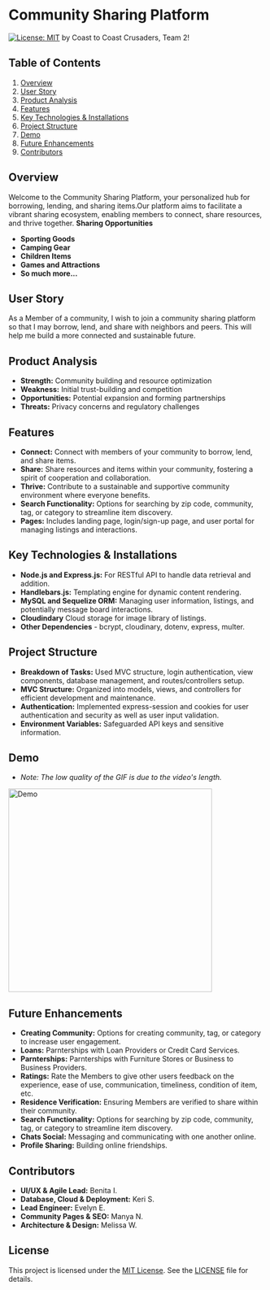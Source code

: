 # Community Sharing Platform
[![License: MIT](https://img.shields.io/badge/License-MIT-yellow.svg)](https://opensource.org/licenses/MIT) 
by  Coast to Coast Crusaders, Team 2!

## Table of Contents
1. [Overview](#overview)
2. [User Story](#user-story)
3. [Product Analysis](#product-analysis)
4. [Features](#features)
5. [Key Technologies & Installations](#key-technologies--installations)
6. [Project Structure](#project-structure)
7. [Demo](#demo)
8. [Future Enhancements](#future-enhancements)
9. [Contributors](#contributors)

## Overview
Welcome to the Community Sharing Platform, your personalized hub for borrowing, lending, and sharing items.Our platform aims to facilitate a vibrant sharing ecosystem, enabling members to connect, share resources, and thrive together.
**Sharing Opportunities** 
- **Sporting Goods**
- **Camping Gear**
- **Children Items**
- **Games and Attractions**
- **So much more...**

## User Story
As a Member of a community, I wish to join a community sharing platform so that I may borrow, lend, and share with neighbors and peers. This will help me build a more connected and sustainable future.

## Product Analysis 
- **Strength:** Community building and resource optimization
- **Weakness:** Initial trust-building and competition
- **Opportunities:** Potential expansion and forming partnerships
- **Threats:** Privacy concerns and regulatory challenges

## Features
- **Connect:** Connect with members of your community to borrow, lend, and share items.
- **Share:** Share resources and items within your community, fostering a spirit of cooperation and collaboration.
- **Thrive:** Contribute to a sustainable and supportive community environment where everyone benefits.
- **Search Functionality:** Options for searching by zip code, community, tag, or category to streamline item discovery.
- **Pages:** Includes landing page, login/sign-up page, and user portal for managing listings and interactions.


## Key Technologies & Installations
- **Node.js and Express.js:** For RESTful API to handle data retrieval and addition.
- **Handlebars.js:** Templating engine for dynamic content rendering.
- **MySQL and Sequelize ORM:** Managing user information, listings, and potentially message board interactions.
- **Cloudindary** Cloud storage for image library of listings. 
- **Other Dependencies** - bcrypt, cloudinary, dotenv, express, multer. 

## Project Structure
- **Breakdown of Tasks:** Used MVC structure, login authentication, view components, database management, and routes/controllers setup.
- **MVC Structure:** Organized into models, views, and controllers for efficient development and maintenance.
- **Authentication:** Implemented express-session and cookies for user authentication and security as well as user input validation.
- **Environment Variables:** Safeguarded API keys and sensitive information.

## Demo
- *Note: The low quality of the GIF is due to the video's length.*
<p align="left">
  <img src="/public/images/ShareSphere-Demo.tiniest.gif" alt="Demo" width="400">
</p>


## Future Enhancements
- **Creating Community:** Options for creating community, tag, or category to increase user engagement.
- **Loans:** Parnterships with Loan Providers or Credit Card Services.
- **Parnterships:** Parnterships with Furniture Stores or Business to Business Providers.
- **Ratings:** Rate the Members to give other users feedback on the experience, ease of use, communication, timeliness, condition of item, etc.
- **Residence Verification:** Ensuring Members are verified to share within their community.
- **Search Functionality:** Options for searching by zip code, community, tag, or category to streamline item discovery.
- **Chats Social:** Messaging and communicating with one another online.
- **Profile Sharing:** Building online friendships.

## Contributors 
- **UI/UX & Agile Lead:** Benita I.
- **Database, Cloud & Deployment:**  Keri S.
- **Lead Engineer:** Evelyn E.
- **Community Pages & SEO:** Manya N.
- **Architecture & Design:** Melissa W.


## License
This project is licensed under the [MIT License](https://opensource.org/licenses/MIT). See the [LICENSE](LICENSE) file for details.
